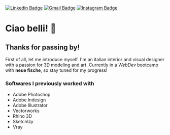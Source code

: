 <!--![atmospheric pic](https://images.unsplash.com/photo-1623150502742-6a849aa94be4?q=80&w=1170&auto=format&fit=crop&ixlib=rb-4.0.3&ixid=M3wxMjA3fDB8MHxwaG90by1wYWdlfHx8fGVufDB8fHx8fA%3D%3D)
-->
[![Linkedin Badge](https://img.shields.io/badge/-vanessadibella-blue?style=flat&logo=Linkedin&logoColor=white&link=https://de.linkedin.com/in/vanessa-di-bella-76b472229)](https://de.linkedin.com/in/vanessa-di-bella-76b472229)
[![Gmail Badge](https://img.shields.io/badge/-dibu.design-c14438?style=flat&logo=Gmail&logoColor=white&link=mailto:create@dibu.design)](mailto:creat@dibu.design)
[![Instagram Badge](https://img.shields.io/badge/-@vanessadi.bella-purple?style=flat&logo=instagram&logoColor=white&link=https://instagram.com/vanessadi.bella/)](https://instagram.com/vanessadi.bella)

<!--
  [![Medium Badge](https://img.shields.io/badge/-@jessicalim-000000?style=flat&labelColor=000000&logo=Medium&link=https://medium.com/@jessicalim)](https://medium.com/@jessicalim)
[![Website Badge](https://img.shields.io/badge/-jessicalim.me-47CCCC?style=flat&logo=Google-Chrome&logoColor=white&link=https://jessicalim.me)](https://jessicalim.me)
[![Twitter Badge](https://img.shields.io/badge/-@__jesslim-1ca0f1?style=flat&labelColor=1ca0f1&logo=twitter&logoColor=white&link=https://twitter.com/_jesslim)](https://twitter.com/_jesslim)

 -->

# Ciao belli! :dizzy:

## Thanks for passing by!
First of all, let me introduce myself. I'm an italian interior and visual designer with a passion for 3D modeling and art. Currently in a *WebDev* bootcamp with **neue fische**, so stay tuned for my progress!
### Softwares I previously worked with
- Adobe Photoshop
- Adobe Indesign
- Adobe Illustrator
- Vectorworks
- Rhino 3D
- SketchUp
- Vray

